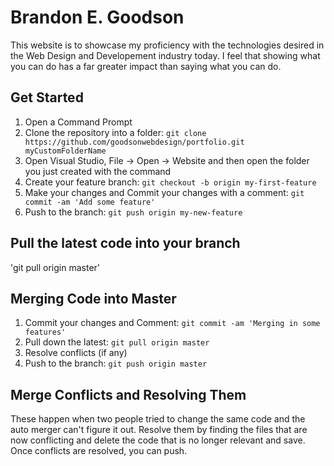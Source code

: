 

# Brandon E. Goodson

This website is to showcase my proficiency with the technologies desired in the Web Design and Developement industry today. I feel that showing what you can do has a far greater impact than saying what you can do.


## Get Started

1. Open a Command Prompt
1. Clone the repository into a folder: `git clone https://github.com/goodsonwebdesign/portfolio.git myCustomFolderName`
2. Open Visual Studio, File -> Open -> Website and then open the folder you just created with the command
3. Create your feature branch: `git checkout -b origin my-first-feature`
4. Make your changes and Commit your changes with a comment: `git commit -am 'Add some feature'`
5. Push to the branch: `git push origin my-new-feature`



## Pull the latest code into your branch

'git pull origin master'


## Merging Code into Master

1. Commit your changes and Comment: `git commit -am 'Merging in some features'`
2. Pull down the latest: `git pull origin master`
3. Resolve conflicts (if any)
4. Push to the branch: `git push origin master`


## Merge Conflicts and Resolving Them

These happen when two people tried to change the same code and the auto merger can't figure it out.
Resolve them by finding the files that are now conflicting and delete the code that is no longer relevant and save.
Once conflicts are resolved, you can push.


